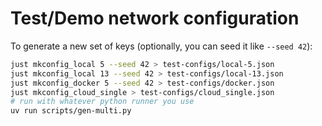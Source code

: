 # Test/Demo network configuration

To generate a new set of keys (optionally, you can seed it like `--seed 42`):

``` sh
just mkconfig_local 5 --seed 42 > test-configs/local-5.json
just mkconfig_local 13 --seed 42 > test-configs/local-13.json
just mkconfig_docker 5 --seed 42 > test-configs/docker.json
just mkconfig_cloud_single > test-configs/cloud_single.json
# run with whatever python runner you use
uv run scripts/gen-multi.py
```
